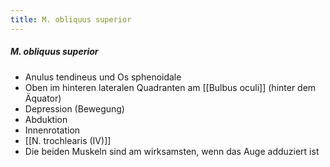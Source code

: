 ```yaml
---
title: M. obliquus superior
---
```

##### M. obliquus superior
*   Anulus tendineus und Os sphenoidale
*   Oben im hinteren lateralen Quadranten am [[Bulbus oculi]] (hinter dem Äquator)
*   Depression (Bewegung)
*   Abduktion
*   Innenrotation
*   [[N. trochlearis (IV)]]
*   Die beiden Muskeln sind am wirksamsten, wenn das Auge adduziert ist